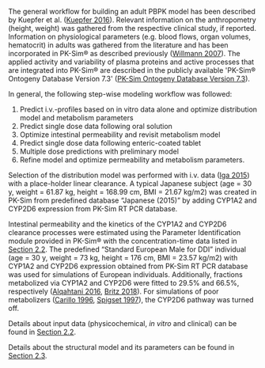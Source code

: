 The general workflow for building an adult PBPK model has been described by Kuepfer et al. ([Kuepfer 2016](#5-references)). Relevant information on the anthropometry (height, weight) was gathered from the respective clinical study, if reported. Information on physiological parameters (e.g. blood flows, organ volumes, hematocrit) in adults was gathered from the literature and has been incorporated in PK-Sim® as described previously ([Willmann 2007](#5-references)). The  applied activity and variability of plasma proteins and active processes that are integrated into PK-Sim® are described in the publicly available 'PK-Sim® Ontogeny Database Version 7.3' ([PK-Sim Ontogeny Database Version 7.3](#5-references)).

In general, the following step-wise modeling workflow was followed:

1. Predict i.v.-profiles based on in vitro data alone and optimize distribution model and metabolism parameters
2. Predict single dose data following oral solution
3. Optimize intestinal permeability and revisit metabolism model
4. Predict single dose data following enteric-coated tablet
5. Multiple dose predictions with preliminary model
6. Refine model and optimize permeability and metabolism parameters.

Selection of the distribution model was performed with i.v. data ([Iga 2015](#5-references)) with a place-holder linear clearance. A typical Japanese subject (age = 30 y, weight = 61.87 kg, height = 168.99 cm, BMI = 21.67 kg/m2) was created in PK-Sim from predefined database “Japanese (2015)” by adding CYP1A2 and CYP2D6 expression from PK-Sim RT PCR database.

Intestinal permeability and the kinetics of the CYP1A2 and CYP2D6 clearance processes were estimated using the Parameter Identification module provided in PK-Sim® with the concentration-time data listed in [Section 2.2](#22-data). The predefined “Standard European Male for DDI” individual (age = 30 y, weight = 73 kg, height = 176 cm, BMI = 23.57 kg/m2) with CYP1A2 and CYP2D6 expression obtained from PK-Sim RT PCR database was used for simulations of European individuals. Additionally, fractions metabolized via CYP1A2 and CYP2D6 were fitted to 29.5% and 66.5%, respectively ([Alqahtani 2016](#5-references), [Britz 2018](#5-references)). For simulations of poor metabolizers ([Carillo 1996](#5-references), [Spigset 1997](#5-references)), the CYP2D6 pathway was turned off.

Details about input data (physicochemical, *in vitro* and clinical) can be found in [Section 2.2](#22-data).

Details about the structural model and its parameters can be found in [Section 2.3](#23-model-parameters-and-assumptions).
